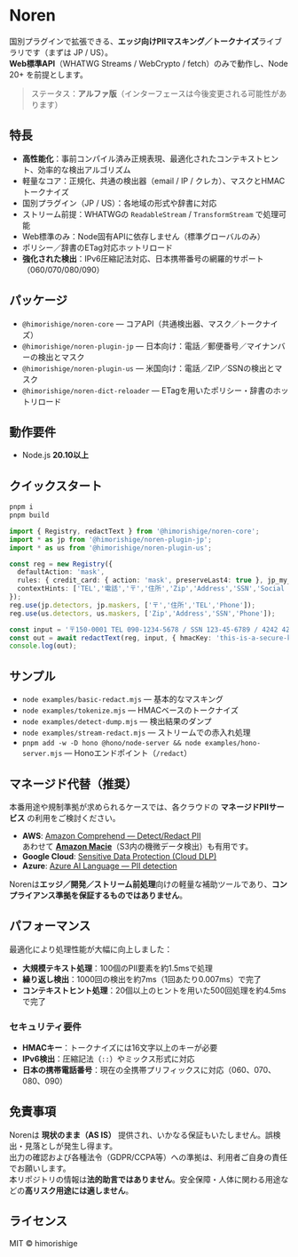 # Noren

国別プラグインで拡張できる、**エッジ向けPIIマスキング／トークナイズ**ライブラリです（まずは JP / US）。  
**Web標準API**（WHATWG Streams / WebCrypto / fetch）のみで動作し、Node 20+ を前提とします。

> ステータス：**アルファ版**（インターフェースは今後変更される可能性があります）

## 特長
- **高性能化**：事前コンパイル済み正規表現、最適化されたコンテキストヒント、効率的な検出アルゴリズム
- 軽量なコア：正規化、共通の検出器（email / IP / クレカ）、マスクとHMACトークナイズ
- 国別プラグイン（JP / US）：各地域の形式や辞書に対応
- ストリーム前提：WHATWGの `ReadableStream` / `TransformStream` で処理可能
- Web標準のみ：Node固有APIに依存しません（標準グローバルのみ）
- ポリシー／辞書のETag対応ホットリロード
- **強化された検出**：IPv6圧縮記法対応、日本携帯番号の網羅的サポート（060/070/080/090）

## パッケージ
- `@himorishige/noren-core` — コアAPI（共通検出器、マスク／トークナイズ）
- `@himorishige/noren-plugin-jp` — 日本向け：電話／郵便番号／マイナンバーの検出とマスク
- `@himorishige/noren-plugin-us` — 米国向け：電話／ZIP／SSNの検出とマスク
- `@himorishige/noren-dict-reloader` — ETagを用いたポリシー・辞書のホットリロード

## 動作要件
- Node.js **20.10以上**

## クイックスタート
```sh
pnpm i
pnpm build
```

```ts
import { Registry, redactText } from '@himorishige/noren-core';
import * as jp from '@himorishige/noren-plugin-jp';
import * as us from '@himorishige/noren-plugin-us';

const reg = new Registry({
  defaultAction: 'mask',
  rules: { credit_card: { action: 'mask', preserveLast4: true }, jp_my_number: { action: 'remove' } },
  contextHints: ['TEL','電話','〒','住所','Zip','Address','SSN','Social Security']
});
reg.use(jp.detectors, jp.maskers, ['〒','住所','TEL','Phone']);
reg.use(us.detectors, us.maskers, ['Zip','Address','SSN','Phone']);

const input = '〒150-0001 TEL 090-1234-5678 / SSN 123-45-6789 / 4242 4242 4242 4242';
const out = await redactText(reg, input, { hmacKey: 'this-is-a-secure-key-16plus-chars' });
console.log(out);
```

## サンプル
- `node examples/basic-redact.mjs` — 基本的なマスキング
- `node examples/tokenize.mjs` — HMACベースのトークナイズ
- `node examples/detect-dump.mjs` — 検出結果のダンプ
- `node examples/stream-redact.mjs` — ストリームでの赤入れ処理
- `pnpm add -w -D hono @hono/node-server && node examples/hono-server.mjs` — Honoエンドポイント（`/redact`）

## マネージド代替（推奨）
本番用途や規制準拠が求められるケースでは、各クラウドの **マネージドPIIサービス** の利用をご検討ください。

- **AWS**: [Amazon Comprehend — Detect/Redact PII](https://docs.aws.amazon.com/comprehend/latest/dg/how-pii.html)  
  あわせて **[Amazon Macie](https://docs.aws.amazon.com/macie/latest/user/what-is-macie.html)**（S3内の機微データ検出）も有用です。
- **Google Cloud**: [Sensitive Data Protection (Cloud DLP)](https://cloud.google.com/sensitive-data-protection/docs/deidentify-sensitive-data)
- **Azure**: [Azure AI Language — PII detection](https://learn.microsoft.com/azure/ai-services/language-service/personally-identifiable-information/how-to/redact-text-pii)

Norenは**エッジ／開発／ストリーム前処理**向けの軽量な補助ツールであり、**コンプライアンス準拠を保証するものではありません**。

## パフォーマンス

最適化により処理性能が大幅に向上しました：
- **大規模テキスト処理**：100個のPII要素を約1.5msで処理
- **繰り返し検出**：1000回の検出を約7ms（1回あたり0.007ms）で完了
- **コンテキストヒント処理**：20個以上のヒントを用いた500回処理を約4.5msで完了

### セキュリティ要件
- **HMACキー**：トークナイズには16文字以上のキーが必要
- **IPv6検出**：圧縮記法（`::`）やミックス形式に対応
- **日本の携帯電話番号**：現在の全携帯プリフィックスに対応（060、070、080、090）

## 免責事項
Norenは **現状のまま（AS IS）** 提供され、いかなる保証もいたしません。誤検出・見落としが発生し得ます。  
出力の確認および各種法令（GDPR/CCPA等）への準拠は、利用者ご自身の責任でお願いします。  
本リポジトリの情報は**法的助言ではありません**。安全保障・人体に関わる用途などの**高リスク用途には適しません**。

## ライセンス
MIT © himorishige
